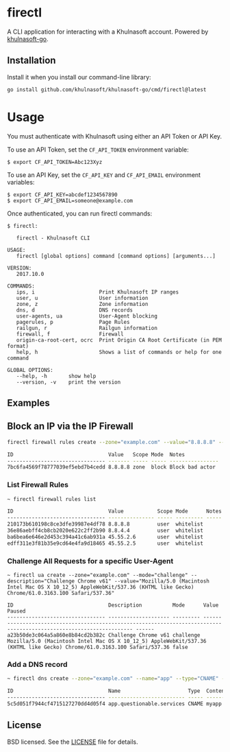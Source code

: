# firectl

A CLI application for interacting with a Khulnasoft account. Powered by [khulnasoft-go](https://github.com/khulnasoft/khulnasoft-go).

## Installation

Install it when you install our command-line library:

```sh
go install github.com/khulnasoft/khulnasoft-go/cmd/firectl@latest
```

# Usage

You must authenticate with Khulnasoft using either an API Token or API Key.

To use an API Token, set the `CF_API_TOKEN` environment variable:

```
$ export CF_API_TOKEN=Abc123Xyz
```

To use an API Key, set the `CF_API_KEY` and `CF_API_EMAIL` environment variables:

```
$ export CF_API_KEY=abcdef1234567890
$ export CF_API_EMAIL=someone@example.com
```

Once authenticated, you can run firectl commands:

```
$ firectl:

   firectl - Khulnasoft CLI

USAGE:
   firectl [global options] command [command options] [arguments...]

VERSION:
   2017.10.0

COMMANDS:
   ips, i                     Print Khulnasoft IP ranges
   user, u                    User information
   zone, z                    Zone information
   dns, d                     DNS records
   user-agents, ua            User-Agent blocking
   pagerules, p               Page Rules
   railgun, r                 Railgun information
   firewall, f                Firewall
   origin-ca-root-cert, ocrc  Print Origin CA Root Certificate (in PEM format)
   help, h                    Shows a list of commands or help for one command

GLOBAL OPTIONS:
   --help, -h		show help
   --version, -v	print the version

```

## Examples

## Block an IP via the IP Firewall

```sh
firectl firewall rules create --zone="example.com" --value="8.8.8.8" --mode="block" --notes="Block bad actor"

ID                               Value   Scope Mode  Notes
-------------------------------- ------- ----- ----- ----------------
7bc6fa4569f78777039ef5ebd7b4cedd 8.8.8.8 zone  block Block bad actor
```

### List Firewall Rules

```sh
~ firectl firewall rules list

ID                               Value           Scope Mode      Notes
-------------------------------- --------------- ----- --------- -----
210173b610198c8ce3dfe39987e4df78 8.8.8.8         user  whitelist
36e86aebff4cb8cb2020e622c2ff2b90 8.8.4.4         user  whitelist
ba6bea6e646e2d453c394a41c6ab931a 45.55.2.6       user  whitelist
edff311e3f81b35e9cd64e4fa9d18465 45.55.2.5       user  whitelist
```

### Challenge All Requests for a specific User-Agent

```
~ firectl ua create --zone="example.com" --mode="challenge" --description="Challenge Chrome v61" --value="Mozilla/5.0 (Macintosh Intel Mac OS X 10_12_5) AppleWebKit/537.36 (KHTML like Gecko) Chrome/61.0.3163.100 Safari/537.36"

ID                               Description          Mode      Value                                                                                                                 Paused
-------------------------------- -------------------- --------- --------------------------------------------------------------------------------------------------------------------- ------
a23b50de3c064a5a860e8b84cd2b382c Challenge Chrome v61 challenge Mozilla/5.0 (Macintosh Intel Mac OS X 10_12_5) AppleWebKit/537.36 (KHTML like Gecko) Chrome/61.0.3163.100 Safari/537.36 false
```

### Add a DNS record

```sh
~ firectl dns create --zone="example.com" --name="app" --type="CNAME" --content="myapp.herokuapp.com" --proxy

ID                               Name                      Type  Content             TTL Proxiable Proxy
-------------------------------- ------------------------- ----- ------------------- --- --------- -----
5c5d051f7944cf4715127270dd4d05f4 app.questionable.services CNAME myapp.herokuapp.com 1   true      true
```

## License

BSD licensed. See the [LICENSE](LICENSE) file for details.
